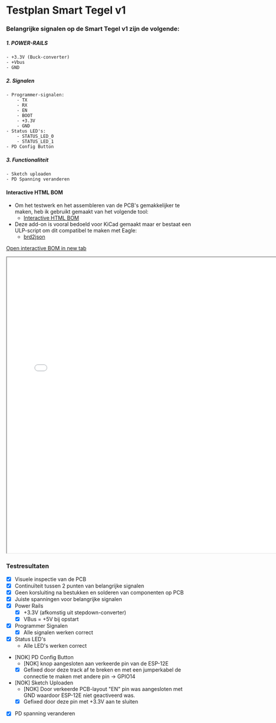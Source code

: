 # Testplan Smart Tegel v1
### Belangrijke signalen op de Smart Tegel v1 zijn de volgende:
##### 1. POWER-RAILS
    - +3.3V (Buck-converter)
    - +Vbus
    - GND
    
##### 2. Signalen
    - Programmer-signalen:
        - TX
        - RX
        - EN
        - BOOT
        - +3.3V
        - GND
    - Status LED's:
        - STATUS_LED_0
        - STATUS_LED_1
    - PD Config Button
##### 3. Functionaliteit
    - Sketch uploaden
    - PD Spanning veranderen
    

#### Interactive HTML BOM
- Om het testwerk en het assembleren van de PCB's gemakkelijker te maken, heb ik gebruikt gemaakt van het volgende tool:
    - <a href="https://github.com/openscopeproject/InteractiveHtmlBom?fbclid=IwAR2e5xDyZ1AHobQOF2mJyeeRvGXaS-iPvZZbMUqJnvotiJ2qEeXGnqT2VdU"> 
        Interactive HTML BOM
        </a>
- Deze add-on is vooral bedoeld voor KiCad gemaakt maar er bestaat een ULP-script om dit compatibel te maken met Eagle:
    - <a href="https://github.com/Funkenjaeger/brd2json?fbclid=IwAR3I2avqAAi-3Fv7DlKl71UZM7MKphXxi8-ZV9mPc6_-hZDC3z_Rkof_lU8">brd2json</a>

<a href="./assets/interactive boms/smart-tegel-v1-bom.html" target="_blank">Open interactive BOM in new tab</a>
<iframe frameborder="2" height="800" width="750" scrolling="yes" src="./assets/interactive boms/smart-tegel-v1-bom.html" title="ESP323 Interactive BOM"></iframe>

### Testresultaten
- [X] Visuele inspectie van de PCB
- [X] Continuïteit tussen 2 punten van belangrijke signalen
- [X] Geen korsluiting na bestukken en solderen van componenten op PCB
- [X] Juiste spanningen voor belangrijke signalen
- [X] Power Rails
    - [X] +3.3V (afkomstig uit stepdown-converter)
    - [X] VBus = +5V bij opstart
- [X] Programmer Signalen
    - [X] Alle signalen werken correct
- [X] Status LED's
    - Alle LED's werken correct
- [NOK] PD Config Button
    - [NOK] knop aangesloten aan verkeerde pin van de ESP-12E
    - [X] Gefixed door deze track af te breken en met een jumperkabel de connectie te maken met andere pin -> GPIO14
- [NOK] Sketch Uploaden
    - [NOK] Door verkeerde PCB-layout "EN" pin was aangesloten met GND waardoor ESP-12E niet geactiveerd was.
    - [X] Gefixed door deze pin met +3.3V aan te sluiten
- [X] PD spanning veranderen